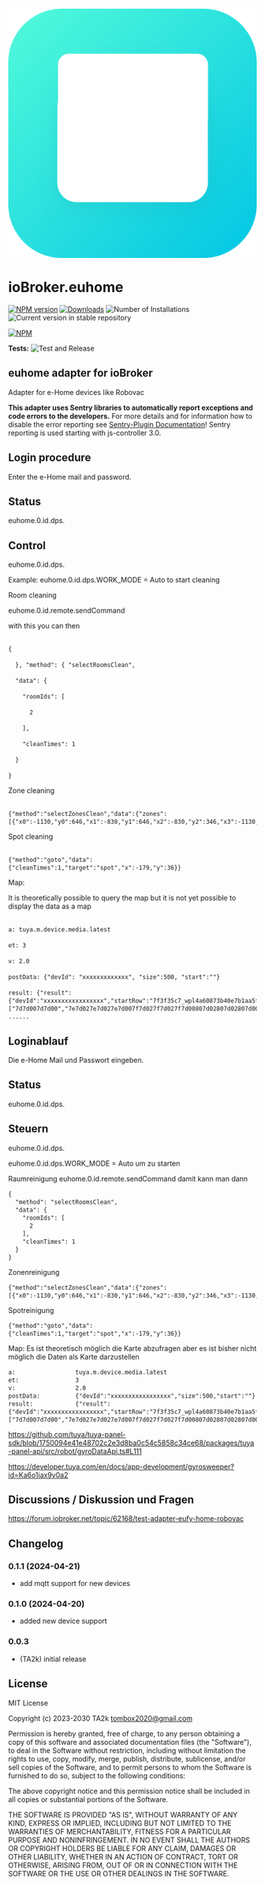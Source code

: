 ![Logo](admin/euhome.png)

# ioBroker.euhome

[![NPM version](https://img.shields.io/npm/v/iobroker.euhome.svg)](https://www.npmjs.com/package/iobroker.euhome)
[![Downloads](https://img.shields.io/npm/dm/iobroker.euhome.svg)](https://www.npmjs.com/package/iobroker.euhome)
![Number of Installations](https://iobroker.live/badges/euhome-installed.svg)
![Current version in stable repository](https://iobroker.live/badges/euhome-stable.svg)

[![NPM](https://nodei.co/npm/iobroker.euhome.png?downloads=true)](https://nodei.co/npm/iobroker.euhome/)

**Tests:** ![Test and Release](https://github.com/TA2k/ioBroker.euhome/workflows/Test%20and%20Release/badge.svg)

## euhome adapter for ioBroker

Adapter for e-Home devices like Robovac

**This adapter uses Sentry libraries to automatically report exceptions and code errors to the developers.** For more details and for information how to disable the error reporting see [Sentry-Plugin Documentation](https://github.com/ioBroker/plugin-sentry#plugin-sentry)! Sentry reporting is used starting with js-controller 3.0.

## Login procedure

Enter the e-Home mail and password.

## Status

euhome.0.id.dps.

## Control

euhome.0.id.dps.

Example:
euhome.0.id.dps.WORK_MODE = Auto to start cleaning

Room cleaning

euhome.0.id.remote.sendCommand

with this you can then

```

{

  }, "method": { "selectRoomsClean",

  "data": {

    "roomIds": [

      2

    ],

    "cleanTimes": 1

  }

}

```

Zone cleaning

```

{"method":"selectZonesClean","data":{"zones":[{"x0":-1130,"y0":646,"x1":-830,"y1":646,"x2":-830,"y2":346,"x3":-1130,"y3":346,"cleanTimes":1,"type":"sweep"}]}}

```

Spot cleaning

```

{"method":"goto","data":{"cleanTimes":1,"target":"spot","x":-179,"y":36}}

```

Map:

It is theoretically possible to query the map but it is not yet possible to display the data as a map

```

a: tuya.m.device.media.latest

et: 3

v: 2.0

postData: {"devId": "xxxxxxxxxxxxx", "size":500, "start":""}

result: {"result":{"devId":"xxxxxxxxxxxxxxxxx","startRow":"7f3f35c7_wpl4a60873b40e7b1aa5fb_307_501","datatype":0,"dataList": ["7d7d007d7d00","7e7d027e7d027e7d007f7d027f7d027f7d00807d02807d02807d00817d02817d02","817d00827d02827d02827d00837d02837d02837d00847d02847d02847d00","857d02857d02857d00867d02867d02867d00867d00". ......

```

## Loginablauf

Die e-Home Mail und Passwort eingeben.

## Status

euhome.0.id.dps.

## Steuern

euhome.0.id.dps.

euhome.0.id.dps.WORK_MODE = Auto um zu starten

Raumreinigung
euhome.0.id.remote.sendCommand
damit kann man dann

```
{
  "method": "selectRoomsClean",
  "data": {
    "roomIds": [
      2
    ],
    "cleanTimes": 1
  }
}
```

Zonenreinigung

```
{"method":"selectZonesClean","data":{"zones":[{"x0":-1130,"y0":646,"x1":-830,"y1":646,"x2":-830,"y2":346,"x3":-1130,"y3":346,"cleanTimes":1,"type":"sweep"}]}}
```

Spotreinigung

```
{"method":"goto","data":{"cleanTimes":1,"target":"spot","x":-179,"y":36}}
```

Map:
Es ist theoretisch möglich die Karte abzufragen aber es ist bisher nicht möglich die Daten als Karte darzustellen

```
a:                 tuya.m.device.media.latest
et:                3
v:                 2.0
postData:          {"devId":"xxxxxxxxxxxxxxxxx","size":500,"start":""}
result:            {"result":{"devId":"xxxxxxxxxxxxxxxxx","startRow":"7f3f35c7_wpl4a60873b40e7b1aa5fb_307_501","datatype":0,"dataList":["7d7d007d7d00","7e7d027e7d027e7d007f7d027f7d027f7d00807d02807d02807d00817d02817d02","817d00827d02827d02827d00837d02837d02837d00847d02847d02847d00","857d02857d02857d00867d02867d02867d00867d00".......
```

https://github.com/tuya/tuya-panel-sdk/blob/1750094e41e48702c2e3d8ba0c54c5858c34ce68/packages/tuya-panel-api/src/robot/gyroDataApi.ts#L111

https://developer.tuya.com/en/docs/app-development/gyrosweeper?id=Ka6o1iax9v0a2

## Discussions / Diskussion und Fragen

<https://forum.iobroker.net/topic/62168/test-adapter-eufy-home-robovac>

## Changelog
### 0.1.1 (2024-04-21)

- add mqtt support for new devices

### 0.1.0 (2024-04-20)

- added new device support

### 0.0.3

- (TA2k) initial release

## License

MIT License

Copyright (c) 2023-2030 TA2k <tombox2020@gmail.com>

Permission is hereby granted, free of charge, to any person obtaining a copy
of this software and associated documentation files (the "Software"), to deal
in the Software without restriction, including without limitation the rights
to use, copy, modify, merge, publish, distribute, sublicense, and/or sell
copies of the Software, and to permit persons to whom the Software is
furnished to do so, subject to the following conditions:

The above copyright notice and this permission notice shall be included in all
copies or substantial portions of the Software.

THE SOFTWARE IS PROVIDED "AS IS", WITHOUT WARRANTY OF ANY KIND, EXPRESS OR
IMPLIED, INCLUDING BUT NOT LIMITED TO THE WARRANTIES OF MERCHANTABILITY,
FITNESS FOR A PARTICULAR PURPOSE AND NONINFRINGEMENT. IN NO EVENT SHALL THE
AUTHORS OR COPYRIGHT HOLDERS BE LIABLE FOR ANY CLAIM, DAMAGES OR OTHER
LIABILITY, WHETHER IN AN ACTION OF CONTRACT, TORT OR OTHERWISE, ARISING FROM,
OUT OF OR IN CONNECTION WITH THE SOFTWARE OR THE USE OR OTHER DEALINGS IN THE
SOFTWARE.
